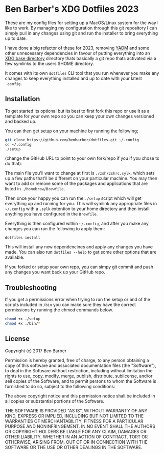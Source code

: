 # Ben Barber's XDG Dotfiles 2023

These are my config files for setting up a MacOS/Linux system for the way I like to work.
By managing my configuration through this git repository I can simply pull in any changes
using git and run the installer to bring everything up to date.

I have done a big refactor of these for 2023, removing [YADM](https://thelocehiliosan.github.io/yadm/) and some other unnecessary dependencies in favour of putting everything into an [XDG base directory](https://wiki.archlinux.org/title/XDG_Base_Directory) directory thats basically a git repo thats activated via a few symlinks to the users $HOME directory.

It comes with its own `dotfiles` CLI tool that you run whenever you make any changes to keep everything installed and up to date with your latest `.config`.

## Installation

To get started its optional but its best to first fork this repo or use it as a template for your own repo so you can keep your own changes versioned and backed up.

You can then get setup on your machine by running the following;

```bash
git clone https://github.com/benbarber/dotfiles.git ~/.config
cd ~/.config
./setup
```

(change the GitHub URL to point to your own fork/repo if you if you chose to do that).

The main file you'll want to change at first is `./zsh/zshrc.sylk`, which sets up
a few paths that'll be different on your particular machine. You may then want to add or
remove some of the packages and applications that are listed in `./homebrew/Brewfile`.

Then once your happy you can run the `./setup` script which will get everything up and
running for you. This will symlink any appropriate files in `~/.config` with a `.sylk` extention to your home
directory and then install anything you have configured in the `Brewfile`.

Everything is then configured within `~/.config`, and after you make any changes you can run the following to apply them:

```
dotfiles install
```

This will install any new dependencines and apply any changes you have made. You can also run `dotfiles --help` to get
some other options that are available.

If you forked or setup your own repo, you can simpy git commit and push any changes you want back up your GitHub repo.

## Troubleshooting

If you get a permissions error when trying to run the setup or and of the scripts included
in `/bin` you can make sure they have the correct permissions by running the chmod
commands below.

```bash
chmod +x ./setup
chmod +x ./bin/*
```

## License

Copyright (c) 2017 Ben Barber

Permission is hereby granted, free of charge, to any person obtaining
a copy of this software and associated documentation files (the
"Software"), to deal in the Software without restriction, including
without limitation the rights to use, copy, modify, merge, publish,
distribute, sublicense, and/or sell copies of the Software, and to
permit persons to whom the Software is furnished to do so, subject to
the following conditions:

The above copyright notice and this permission notice shall be
included in all copies or substantial portions of the Software.

THE SOFTWARE IS PROVIDED "AS IS", WITHOUT WARRANTY OF ANY KIND,
EXPRESS OR IMPLIED, INCLUDING BUT NOT LIMITED TO THE WARRANTIES OF
MERCHANTABILITY, FITNESS FOR A PARTICULAR PURPOSE AND
NONINFRINGEMENT. IN NO EVENT SHALL THE AUTHORS OR COPYRIGHT HOLDERS BE
LIABLE FOR ANY CLAIM, DAMAGES OR OTHER LIABILITY, WHETHER IN AN ACTION
OF CONTRACT, TORT OR OTHERWISE, ARISING FROM, OUT OF OR IN CONNECTION
WITH THE SOFTWARE OR THE USE OR OTHER DEALINGS IN THE SOFTWARE.
